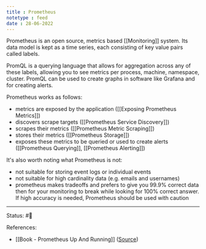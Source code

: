 ```yaml
---
title : Prometheus
notetype : feed
date : 28-06-2022
---
```


Prometheus is an open source, metrics based [[Monitoring]] system. Its data model is kept as a time series, each consisting of key value pairs called labels.

PromQL is a querying language that allows for aggregation across any of these labels, allowing you to see metrics per process, machine, namespace, cluster. PromQL can be used to create graphs in software like Grafana and for creating alerts.

Prometheus works as follows:
- metrics are exposed by the application ([[Exposing Prometheus Metrics]])
- discovers scrape targets ([[Prometheus Service Discovery]])
- scrapes their metrics ([[Prometheus Metric Scraping]])
- stores their metrics ([[Prometheus Storage]])
- exposes these metrics to be queried or used to create alerts ([[Prometheus Querying]], [[Prometheus Alerting]])

It's also worth noting what Prometheus is not:
- not suitable for storing event logs or individual events
- not suitable for high cardinality data (e.g. emails and usernames)
- prometheus makes tradeoffs and prefers to give you 99.9% correct data then for your monitoring to break while looking for 100% correct answer. If high accuracy is needed, Prometheus should be used with caution



-----

Status: #🌱 

References:
- [[Book - Prometheus Up And Running]] ([Source](https://www.oreilly.com/library/view/prometheus-up/9781492034131/))
